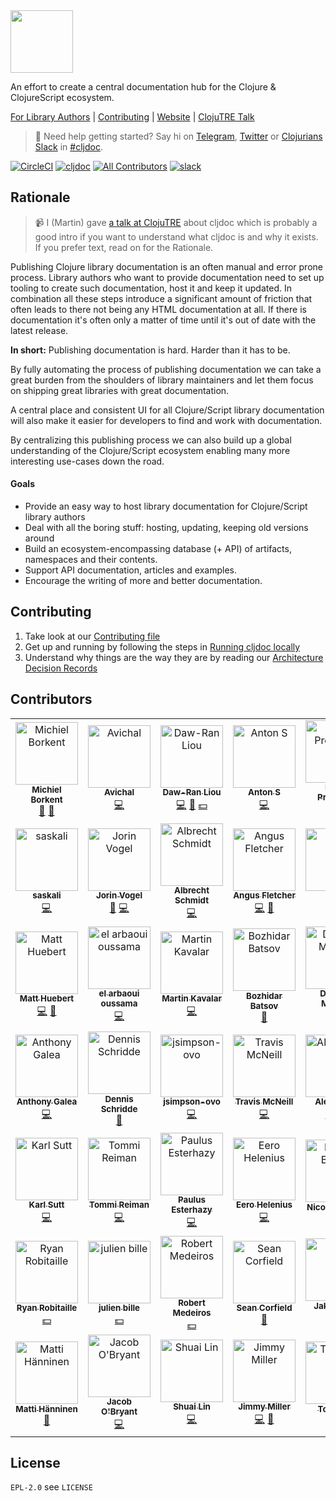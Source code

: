 <img src="resources/public/cljdoc-logo-beta-square.png" width=100 height=100>

An effort to create a central documentation hub for the Clojure & ClojureScript ecosystem.

[For Library Authors](doc/userguide/for-library-authors.adoc) | [Contributing](CONTRIBUTING.adoc) | [Website](https://cljdoc.org/) | [ClojuTRE Talk](https://www.youtube.com/watch?v=mWrvd6SE7Vg)

> :wave: Need help getting started? Say hi on [Telegram](https://telegram.me/martinklepsch), [Twitter](https://twitter.com/martinklepsch) or [Clojurians Slack](http://clojurians.net/) in [#cljdoc](https://clojurians.slack.com/messages/C8V0BQ0M6/).

[![CircleCI](https://circleci.com/gh/cljdoc/cljdoc.svg?style=svg)](https://circleci.com/gh/cljdoc/cljdoc) [![cljdoc](https://cljdoc.org/badge/cljdoc)](https://cljdoc.org/d/cljdoc) [![All Contributors](https://img.shields.io/badge/all_contributors-49-orange.svg?style=flat)](#contributors) [![slack](https://badgen.net/badge/-/slack?icon=slack&label)](https://clojurians.slack.com/messages/C8V0BQ0M6/)

## Rationale

> :video_camera: I (Martin) gave [a talk at ClojuTRE](https://www.youtube.com/watch?v=mWrvd6SE7Vg) about cljdoc which is probably a good intro if you want to understand what cljdoc is and why it exists. If you prefer text, read on for the Rationale.

Publishing Clojure library documentation is an often manual and error
prone process. Library authors who want to provide documentation need
to set up tooling to create such documentation, host it and keep it
updated. In combination all these steps introduce a significant amount
of friction that often leads to there not being any HTML documentation
at all. If there is documentation it's often only a matter of time until
it's out of date with the latest release.

**In short:** Publishing documentation is hard. Harder than it has to be.

By fully automating the process of publishing documentation we can take
a great burden from the shoulders of library maintainers and let them focus
on shipping great libraries with great documentation.

A central place and consistent UI for all Clojure/Script library
documentation will also make it easier for developers to find and work
with documentation.

By centralizing this publishing process we can also build up a global
understanding of the Clojure/Script ecosystem enabling many more
interesting use-cases down the road.

#### Goals

- Provide an easy way to host library documentation for Clojure/Script library authors
- Deal with all the boring stuff: hosting, updating, keeping old versions around
- Build an ecosystem-encompassing database (+ API) of artifacts, namespaces and their contents.
- Support API documentation, articles and examples.
- Encourage the writing of more and better documentation.

## Contributing

1. Take look at our [Contributing file](CONTRIBUTING.adoc)
1. Get up and running by following the steps in [Running cljdoc locally](doc/running-cljdoc-locally.md)
1. Understand why things are the way they are by reading our [Architecture Decision Records](CONTRIBUTING.adoc#architecture-decision-records)

## Contributors

<!-- ALL-CONTRIBUTORS-LIST:START - Do not remove or modify this section -->
<!-- prettier-ignore -->
<table><tr><td align="center"><a href="https://michielborkent.nl"><img src="https://avatars1.githubusercontent.com/u/284934?v=4" width="100px;" alt="Michiel Borkent"/><br /><sub><b>Michiel Borkent</b></sub></a><br /><a href="https://github.com/cljdoc/cljdoc/commits?author=borkdude" title="Documentation">📖</a> <a href="https://github.com/cljdoc/cljdoc/issues?q=author%3Aborkdude" title="Bug reports">🐛</a></td><td align="center"><a href="http://avichalp.me"><img src="https://avatars0.githubusercontent.com/u/5305984?v=4" width="100px;" alt="Avichal"/><br /><sub><b>Avichal</b></sub></a><br /><a href="https://github.com/cljdoc/cljdoc/commits?author=avichalp" title="Code">💻</a></td><td align="center"><a href="https://dawranliou.com"><img src="https://avatars1.githubusercontent.com/u/4307599?v=4" width="100px;" alt="Daw-Ran Liou"/><br /><sub><b>Daw-Ran Liou</b></sub></a><br /><a href="https://github.com/cljdoc/cljdoc/commits?author=dawran6" title="Code">💻</a> <a href="https://github.com/cljdoc/cljdoc/commits?author=dawran6" title="Documentation">📖</a> <a href="#financial-dawran6" title="Financial">💵</a></td><td align="center"><a href="https://github.com/residentsummer"><img src="https://avatars2.githubusercontent.com/u/813112?v=4" width="100px;" alt="Anton S"/><br /><sub><b>Anton S</b></sub></a><br /><a href="https://github.com/cljdoc/cljdoc/commits?author=residentsummer" title="Code">💻</a></td><td align="center"><a href="http://tonsky.me/"><img src="https://avatars3.githubusercontent.com/u/285292?v=4" width="100px;" alt="Nikita Prokopov"/><br /><sub><b>Nikita Prokopov</b></sub></a><br /><a href="https://github.com/cljdoc/cljdoc/commits?author=tonsky" title="Code">💻</a> <a href="https://github.com/cljdoc/cljdoc/commits?author=tonsky" title="Documentation">📖</a></td><td align="center"><a href="https://deps.co"><img src="https://avatars2.githubusercontent.com/u/811954?v=4" width="100px;" alt="Daniel Compton"/><br /><sub><b>Daniel Compton</b></sub></a><br /><a href="https://github.com/cljdoc/cljdoc/commits?author=danielcompton" title="Code">💻</a> <a href="#infra-danielcompton" title="Infrastructure (Hosting, Build-Tools, etc)">🚇</a></td><td align="center"><a href="https://github.com/samihda"><img src="https://avatars3.githubusercontent.com/u/14859913?v=4" width="100px;" alt="samihda"/><br /><sub><b>samihda</b></sub></a><br /><a href="https://github.com/cljdoc/cljdoc/commits?author=samihda" title="Code">💻</a></td></tr><tr><td align="center"><a href="https://github.com/saskali"><img src="https://avatars2.githubusercontent.com/u/10868131?v=4" width="100px;" alt="saskali"/><br /><sub><b>saskali</b></sub></a><br /><a href="https://github.com/cljdoc/cljdoc/commits?author=saskali" title="Code">💻</a></td><td align="center"><a href="https://jorin.me"><img src="https://avatars0.githubusercontent.com/u/738978?v=4" width="100px;" alt="Jorin Vogel"/><br /><sub><b>Jorin Vogel</b></sub></a><br /><a href="https://github.com/cljdoc/cljdoc/commits?author=jorinvo" title="Documentation">📖</a> <a href="https://github.com/cljdoc/cljdoc/commits?author=jorinvo" title="Code">💻</a></td><td align="center"><a href="https://github.com/IamDrowsy"><img src="https://avatars3.githubusercontent.com/u/2170563?v=4" width="100px;" alt="Albrecht Schmidt"/><br /><sub><b>Albrecht Schmidt</b></sub></a><br /><a href="https://github.com/cljdoc/cljdoc/commits?author=IamDrowsy" title="Code">💻</a></td><td align="center"><a href="http://blog.goose.haus"><img src="https://avatars3.githubusercontent.com/u/640347?v=4" width="100px;" alt="Angus Fletcher"/><br /><sub><b>Angus Fletcher</b></sub></a><br /><a href="https://github.com/cljdoc/cljdoc/commits?author=angusiguess" title="Code">💻</a> <a href="https://github.com/cljdoc/cljdoc/commits?author=angusiguess" title="Documentation">📖</a></td><td align="center"><a href="https://github.com/greg-kargin"><img src="https://avatars2.githubusercontent.com/u/9350729?v=4" width="100px;" alt="greg"/><br /><sub><b>greg</b></sub></a><br /><a href="https://github.com/cljdoc/cljdoc/commits?author=greg-kargin" title="Code">💻</a></td><td align="center"><a href="https://github.com/rakyi"><img src="https://avatars0.githubusercontent.com/u/6129025?v=4" width="100px;" alt="Martin Račák"/><br /><sub><b>Martin Račák</b></sub></a><br /><a href="#infra-rakyi" title="Infrastructure (Hosting, Build-Tools, etc)">🚇</a> <a href="https://github.com/cljdoc/cljdoc/commits?author=rakyi" title="Code">💻</a></td><td align="center"><a href="https://gitlab.com/nikperic"><img src="https://avatars3.githubusercontent.com/u/4504265?v=4" width="100px;" alt="Nikola Peric"/><br /><sub><b>Nikola Peric</b></sub></a><br /><a href="https://github.com/cljdoc/cljdoc/commits?author=nikolap" title="Code">💻</a></td></tr><tr><td align="center"><a href="http://matt.is"><img src="https://avatars1.githubusercontent.com/u/165223?v=4" width="100px;" alt="Matt Huebert"/><br /><sub><b>Matt Huebert</b></sub></a><br /><a href="https://github.com/cljdoc/cljdoc/commits?author=mhuebert" title="Code">💻</a> <a href="#design-mhuebert" title="Design">🎨</a></td><td align="center"><a href="https://github.com/elarouss"><img src="https://avatars1.githubusercontent.com/u/18287761?v=4" width="100px;" alt="el arbaoui oussama"/><br /><sub><b>el arbaoui oussama</b></sub></a><br /><a href="https://github.com/cljdoc/cljdoc/commits?author=elarouss" title="Code">💻</a></td><td align="center"><a href="https://github.com/mk"><img src="https://avatars2.githubusercontent.com/u/1187?v=4" width="100px;" alt="Martin Kavalar"/><br /><sub><b>Martin Kavalar</b></sub></a><br /><a href="https://github.com/cljdoc/cljdoc/commits?author=mk" title="Code">💻</a></td><td align="center"><a href="https://metaredux.com"><img src="https://avatars0.githubusercontent.com/u/103882?v=4" width="100px;" alt="Bozhidar Batsov"/><br /><sub><b>Bozhidar Batsov</b></sub></a><br /><a href="https://github.com/cljdoc/cljdoc/commits?author=bbatsov" title="Documentation">📖</a></td><td align="center"><a href="http://dominic.io/"><img src="https://avatars0.githubusercontent.com/u/6136282?v=4" width="100px;" alt="Dominic Monroe"/><br /><sub><b>Dominic Monroe</b></sub></a><br /><a href="https://github.com/cljdoc/cljdoc/commits?author=SevereOverfl0w" title="Documentation">📖</a> <a href="https://github.com/cljdoc/cljdoc/commits?author=SevereOverfl0w" title="Code">💻</a></td><td align="center"><a href="https://romanliutikov.com/"><img src="https://avatars0.githubusercontent.com/u/1355501?v=4" width="100px;" alt="Roman Liutikov"/><br /><sub><b>Roman Liutikov</b></sub></a><br /><a href="#design-roman01la" title="Design">🎨</a> <a href="https://github.com/cljdoc/cljdoc/commits?author=roman01la" title="Code">💻</a></td><td align="center"><a href="http://blog.fikesfarm.com"><img src="https://avatars1.githubusercontent.com/u/1723464?v=4" width="100px;" alt="Mike Fikes"/><br /><sub><b>Mike Fikes</b></sub></a><br /><a href="https://github.com/cljdoc/cljdoc/commits?author=mfikes" title="Documentation">📖</a></td></tr><tr><td align="center"><a href="http://www.anthony-galea.com"><img src="https://avatars2.githubusercontent.com/u/1301852?v=4" width="100px;" alt="Anthony Galea"/><br /><sub><b>Anthony Galea</b></sub></a><br /><a href="https://github.com/cljdoc/cljdoc/commits?author=anthonygalea" title="Code">💻</a></td><td align="center"><a href="https://github.com/urzds"><img src="https://avatars2.githubusercontent.com/u/15085501?v=4" width="100px;" alt="Dennis Schridde"/><br /><sub><b>Dennis Schridde</b></sub></a><br /><a href="https://github.com/cljdoc/cljdoc/commits?author=urzds" title="Documentation">📖</a></td><td align="center"><a href="https://github.com/jsimpson-ovo"><img src="https://avatars1.githubusercontent.com/u/43546360?v=4" width="100px;" alt="jsimpson-ovo"/><br /><sub><b>jsimpson-ovo</b></sub></a><br /><a href="https://github.com/cljdoc/cljdoc/commits?author=jsimpson-ovo" title="Code">💻</a></td><td align="center"><a href="https://tavistock.github.io/"><img src="https://avatars1.githubusercontent.com/u/4926258?v=4" width="100px;" alt="Travis McNeill"/><br /><sub><b>Travis McNeill</b></sub></a><br /><a href="https://github.com/cljdoc/cljdoc/commits?author=Tavistock" title="Code">💻</a></td><td align="center"><a href="http://www.conarrative.com/"><img src="https://avatars3.githubusercontent.com/u/9045165?v=4" width="100px;" alt="Alex Dixon"/><br /><sub><b>Alex Dixon</b></sub></a><br /><a href="https://github.com/cljdoc/cljdoc/commits?author=alex-dixon" title="Code">💻</a> <a href="https://github.com/cljdoc/cljdoc/commits?author=alex-dixon" title="Tests">⚠️</a></td><td align="center"><a href="http://timothypratley.blogspot.com/"><img src="https://avatars1.githubusercontent.com/u/49298?v=4" width="100px;" alt="Timothy Pratley"/><br /><sub><b>Timothy Pratley</b></sub></a><br /><a href="https://github.com/cljdoc/cljdoc/commits?author=timothypratley" title="Code">💻</a></td><td align="center"><a href="https://github.com/kkinnear"><img src="https://avatars2.githubusercontent.com/u/1503220?v=4" width="100px;" alt="Kim Kinnear"/><br /><sub><b>Kim Kinnear</b></sub></a><br /><a href="https://github.com/cljdoc/cljdoc/commits?author=kkinnear" title="Code">💻</a></td></tr><tr><td align="center"><a href="https://github.com/karls"><img src="https://avatars0.githubusercontent.com/u/251402?v=4" width="100px;" alt="Karl Sutt"/><br /><sub><b>Karl Sutt</b></sub></a><br /><a href="https://github.com/cljdoc/cljdoc/commits?author=karls" title="Code">💻</a></td><td align="center"><a href="https://twitter.com/ikitommi"><img src="https://avatars1.githubusercontent.com/u/567532?v=4" width="100px;" alt="Tommi Reiman"/><br /><sub><b>Tommi Reiman</b></sub></a><br /><a href="https://github.com/cljdoc/cljdoc/commits?author=ikitommi" title="Code">💻</a></td><td align="center"><a href="https://presumably.de"><img src="https://avatars1.githubusercontent.com/u/106328?v=4" width="100px;" alt="Paulus Esterhazy"/><br /><sub><b>Paulus Esterhazy</b></sub></a><br /><a href="https://github.com/cljdoc/cljdoc/commits?author=pesterhazy" title="Code">💻</a></td><td align="center"><a href="https://eerohele.github.io"><img src="https://avatars0.githubusercontent.com/u/31859?v=4" width="100px;" alt="Eero Helenius"/><br /><sub><b>Eero Helenius</b></sub></a><br /><a href="https://github.com/cljdoc/cljdoc/commits?author=eerohele" title="Code">💻</a></td><td align="center"><a href="http://twitter.com/nicoberger"><img src="https://avatars1.githubusercontent.com/u/81371?v=4" width="100px;" alt="Nicolas Berger"/><br /><sub><b>Nicolas Berger</b></sub></a><br /><a href="#financial-nberger" title="Financial">💵</a></td><td align="center"><a href="https://www.andrewoberstar.com"><img src="https://avatars0.githubusercontent.com/u/486355?v=4" width="100px;" alt="Andrew Oberstar"/><br /><sub><b>Andrew Oberstar</b></sub></a><br /><a href="#financial-ajoberstar" title="Financial">💵</a></td><td align="center"><a href="https://github.com/polymeris"><img src="https://avatars0.githubusercontent.com/u/531849?v=4" width="100px;" alt="Camilo Polymeris"/><br /><sub><b>Camilo Polymeris</b></sub></a><br /><a href="#financial-polymeris" title="Financial">💵</a></td></tr><tr><td align="center"><a href="http://ryrobes.com"><img src="https://avatars0.githubusercontent.com/u/757387?v=4" width="100px;" alt="Ryan Robitaille"/><br /><sub><b>Ryan Robitaille</b></sub></a><br /><a href="#financial-ryrobes" title="Financial">💵</a></td><td align="center"><a href="https://cloud-butler.io/"><img src="https://avatars2.githubusercontent.com/u/284866?v=4" width="100px;" alt="julien bille"/><br /><sub><b>julien bille</b></sub></a><br /><a href="#financial-julienba" title="Financial">💵</a></td><td align="center"><a href="https://github.com/crimeminister"><img src="https://avatars3.githubusercontent.com/u/29072?v=4" width="100px;" alt="Robert Medeiros"/><br /><sub><b>Robert Medeiros</b></sub></a><br /><a href="#financial-crimeminister" title="Financial">💵</a></td><td align="center"><a href="http://corfield.org/"><img src="https://avatars2.githubusercontent.com/u/43875?v=4" width="100px;" alt="Sean Corfield"/><br /><sub><b>Sean Corfield</b></sub></a><br /><a href="#question-seancorfield" title="Answering Questions">💬</a></td><td align="center"><a href="https://blog.jakubholy.net/"><img src="https://avatars1.githubusercontent.com/u/624958?v=4" width="100px;" alt="Jakub Holy"/><br /><sub><b>Jakub Holy</b></sub></a><br /><a href="https://github.com/cljdoc/cljdoc/commits?author=holyjak" title="Code">💻</a> <a href="https://github.com/cljdoc/cljdoc/commits?author=holyjak" title="Documentation">📖</a></td><td align="center"><a href="https://github.com/lread"><img src="https://avatars1.githubusercontent.com/u/967328?v=4" width="100px;" alt="Lee Read"/><br /><sub><b>Lee Read</b></sub></a><br /><a href="https://github.com/cljdoc/cljdoc/commits?author=lread" title="Documentation">📖</a> <a href="https://github.com/cljdoc/cljdoc/commits?author=lread" title="Code">💻</a> <a href="#review-lread" title="Reviewed Pull Requests">👀</a> <a href="#question-lread" title="Answering Questions">💬</a> <a href="#design-lread" title="Design">🎨</a></td><td align="center"><a href="http://nicolas-ha.com"><img src="https://avatars3.githubusercontent.com/u/1968291?v=4" width="100px;" alt="Nicolas Ha"/><br /><sub><b>Nicolas Ha</b></sub></a><br /><a href="https://github.com/cljdoc/cljdoc/commits?author=nha" title="Code">💻</a></td></tr><tr><td align="center"><a href="https://mjhanninen.com"><img src="https://avatars0.githubusercontent.com/u/82970?v=4" width="100px;" alt="Matti Hänninen"/><br /><sub><b>Matti Hänninen</b></sub></a><br /><a href="https://github.com/cljdoc/cljdoc/commits?author=mjhanninen" title="Documentation">📖</a></td><td align="center"><a href="http://jacobobryant.com/"><img src="https://avatars3.githubusercontent.com/u/3696602?v=4" width="100px;" alt="Jacob O'Bryant"/><br /><sub><b>Jacob O'Bryant</b></sub></a><br /><a href="https://github.com/cljdoc/cljdoc/commits?author=jacobobryant" title="Code">💻</a></td><td align="center"><a href="http://linshuai2012.tumblr.com/"><img src="https://avatars0.githubusercontent.com/u/717363?v=4" width="100px;" alt="Shuai Lin"/><br /><sub><b>Shuai Lin</b></sub></a><br /><a href="https://github.com/cljdoc/cljdoc/commits?author=lins05" title="Code">💻</a></td><td align="center"><a href="https://github.com/jimmyhmiller"><img src="https://avatars1.githubusercontent.com/u/6071338?v=4" width="100px;" alt="Jimmy Miller"/><br /><sub><b>Jimmy Miller</b></sub></a><br /><a href="https://github.com/cljdoc/cljdoc/commits?author=jimmyhmiller" title="Code">💻</a> <a href="#maintenance-jimmyhmiller" title="Maintenance">🚧</a></td><td align="center"><a href="http://www.fulcrologic.com"><img src="https://avatars0.githubusercontent.com/u/1177083?v=4" width="100px;" alt="Tony Kay"/><br /><sub><b>Tony Kay</b></sub></a><br /><a href="https://github.com/cljdoc/cljdoc/issues?q=author%3Aawkay" title="Bug reports">🐛</a></td><td align="center"><a href="http://tcrawley.org/"><img src="https://avatars0.githubusercontent.com/u/2631?v=4" width="100px;" alt="Toby Crawley"/><br /><sub><b>Toby Crawley</b></sub></a><br /><a href="https://github.com/cljdoc/cljdoc/issues?q=author%3Atobias" title="Bug reports">🐛</a> <a href="https://github.com/cljdoc/cljdoc/commits?author=tobias" title="Code">💻</a></td><td align="center"><a href="https://www.linkedin.com/in/fabien-rozar-975a7a106/"><img src="https://avatars2.githubusercontent.com/u/1025244?v=4" width="100px;" alt="ROZAR Fabien"/><br /><sub><b>ROZAR Fabien</b></sub></a><br /><a href="https://github.com/cljdoc/cljdoc/commits?author=frozar" title="Documentation">📖</a></td></tr></table>

<!-- ALL-CONTRIBUTORS-LIST:END -->

## License

`EPL-2.0` see `LICENSE`
